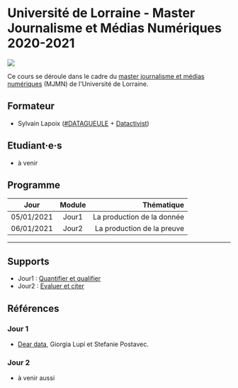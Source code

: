 # Université de Lorraine - Master Journalisme et Médias Numériques 2020-2021

![](https://www.masterjournalismenumerique.fr/wp-content/uploads/2018/03/logo-MJMN-fond-blanc-carr%C3%A9.png)


Ce cours se déroule dans le cadre du [master journalisme et médias numériques](https://www.masterjournalismenumerique.fr/) (MJMN) de l'Université de Lorraine.

## Formateur
* Sylvain Lapoix ([#DATAGUEULE](https://www.youtube.com/user/datagueule) + [Datactivist](https://datactivist.coop/))

## Etudiant·e·s
* à venir

## Programme

| Jour       | Module | Thématique                 | 
| :-----: | :-----: |  -----: | 
| 05/01/2021 | Jour1  | La production de la donnée | 
| 06/01/2021 | Jour2  | La production de la preuve | 

------

## Supports

* Jour1 : [Quantifier et qualifier](https://sylvainlapoix.github.io/mjmn_dataliteracy_20202021/jour01/)
* Jour2 : [Evaluer et citer](https://sylvainlapoix.github.io/mjmn_dataliteracy_20202021/jour02/)


## Références

### Jour 1
* [Dear data](http://www.dear-data.com/theproject), Giorgia Lupi et Stefanie Postavec.

### Jour 2
* à venir aussi
